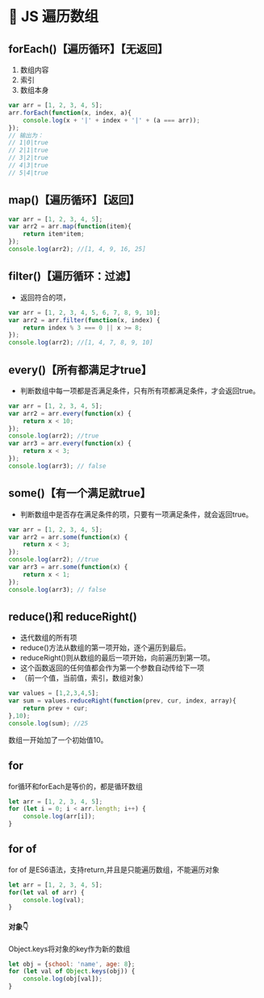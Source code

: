# 💛 JS 遍历数组

## forEach()【遍历循环】【无返回】
1. 数组内容
1. 索引
1. 数组本身
```typescript
var arr = [1, 2, 3, 4, 5];
arr.forEach(function(x, index, a){
	console.log(x + '|' + index + '|' + (a === arr));
});
// 输出为：
// 1|0|true
// 2|1|true
// 3|2|true
// 4|3|true
// 5|4|true
```
## map()【遍历循环】【返回】
```typescript
var arr = [1, 2, 3, 4, 5];
var arr2 = arr.map(function(item){
	return item*item;
});
console.log(arr2); //[1, 4, 9, 16, 25]
```
## filter()【遍历循环：过滤】

- 返回符合的项，
```typescript
var arr = [1, 2, 3, 4, 5, 6, 7, 8, 9, 10];
var arr2 = arr.filter(function(x, index) {
	return index % 3 === 0 || x >= 8;
}); 
console.log(arr2); //[1, 4, 7, 8, 9, 10]
```
## every()【所有都满足才true】

- 判断数组中每一项都是否满足条件，只有所有项都满足条件，才会返回true。
```typescript
var arr = [1, 2, 3, 4, 5];
var arr2 = arr.every(function(x) {
	return x < 10;
}); 
console.log(arr2); //true
var arr3 = arr.every(function(x) {
	return x < 3;
}); 
console.log(arr3); // false
```
## some()【有一个满足就true】

- 判断数组中是否存在满足条件的项，只要有一项满足条件，就会返回true。
```typescript
var arr = [1, 2, 3, 4, 5];
var arr2 = arr.some(function(x) {
	return x < 3;
}); 
console.log(arr2); //true
var arr3 = arr.some(function(x) {
	return x < 1;
}); 
console.log(arr3); // false
```
## reduce()和 reduceRight()

- 迭代数组的所有项
- reduce()方法从数组的第一项开始，逐个遍历到最后。
- reduceRight()则从数组的最后一项开始，向前遍历到第一项。
- 这个函数返回的任何值都会作为第一个参数自动传给下一项
- （前一个值，当前值，索引，数组对象）
```typescript
var values = [1,2,3,4,5];
var sum = values.reduceRight(function(prev, cur, index, array){
	return prev + cur;
},10);
console.log(sum); //25
```
数组一开始加了一个初始值10。
## for
for循环和forEach是等价的，都是循环数组
```javascript
let arr = [1, 2, 3, 4, 5];
for (let i = 0; i < arr.length; i++) {
    console.log(arr[i]);
}
```
## for of
for of 是ES6语法，支持return,并且是只能遍历数组，不能遍历对象
```javascript
let arr = [1, 2, 3, 4, 5];
for(let val of arr) {
    console.log(val);
}
```
#### 对象👇
Object.keys将对象的key作为新的数组
```javascript
let obj = {school: 'name', age: 8};
for (let val of Object.keys(obj)) {
    console.log(obj[val]);
}
```
## 

